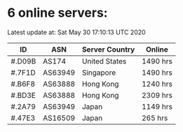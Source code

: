 # 6 online servers:

Latest update at: Sat May 30 17:10:13 UTC 2020

| ID | ASN | Server Country | Online |
| -- | --- | -------------- | ------ |
| #.D09B | AS174 | United States | 1490 hrs |
| #.7F1D | AS63949 | Singapore | 1490 hrs |
| #.B6F8 | AS63888 | Hong Kong | 1240 hrs |
| #.BD3E | AS63888 | Hong Kong | 2309 hrs |
| #.2A79 | AS63949 | Japan | 1149 hrs |
| #.47E3 | AS16509 | Japan | 265 hrs |

